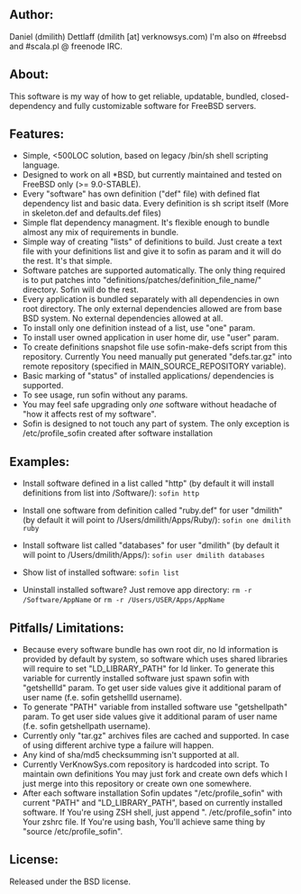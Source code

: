 ## Author:
Daniel (dmilith) Dettlaff (dmilith [at] verknowsys.com)
I'm also on #freebsd and #scala.pl @ freenode IRC.


## About:
This software is my way of how to get reliable, updatable, bundled, closed-dependency and fully
customizable software for FreeBSD servers.

    
## Features:
* Simple, <500LOC solution, based on legacy /bin/sh shell scripting language.
* Designed to work on all *BSD, but currently maintained and tested on FreeBSD only (>= 9.0-STABLE).
* Every "software" has own definition ("def" file) with defined flat dependency list and basic data.
  Every definition is sh script itself (More in skeleton.def and defaults.def files)
* Simple flat dependency managment. It's flexible enough to bundle almost any mix of requirements in bundle.
* Simple way of creating "lists" of definitions to build. Just create a text file with your definitions list
  and give it to sofin as param and it will do the rest. It's that simple.
* Software patches are supported automatically. The only thing required is to put patches into
  "definitions/patches/definition_file_name/" directory. Sofin will do the rest.
* Every application is bundled separately with all dependencies in own root directory. The only external
  dependencies allowed are from base BSD system. No external dependencies allowed at all.
* To install only one definition instead of a list, use "one" param.
* To install user owned application in user home dir, use "user" param.
* To create definitions snapshot file use sofin-make-defs script from this repository. Currently You need
  manually put generated "defs.tar.gz" into remote repository (specified in MAIN_SOURCE_REPOSITORY variable).
* Basic marking of "status" of installed applications/ dependencies is supported.
* To see usage, run sofin without any params.
* You may feel safe upgrading only *one* software without headache of "how it affects rest of my software".
* Sofin is designed to not touch any part of system. The only exception is /etc/profile_sofin created after
  software installation


## Examples:
* Install software defined in a list called "http" (by default it will install definitions from list into /Software/):
    `sofin http`
        
* Install one software from definition called "ruby.def" for user "dmilith" (by default it will point to /Users/dmilith/Apps/Ruby/):
    `sofin one dmilith ruby`
        
* Install software list called "databases" for user "dmilith" (by default it will point to /Users/dmilith/Apps/):
    `sofin user dmilith databases`

* Show list of installed software:
    `sofin list`

* Uninstall installed software? Just remove app directory:
    `rm -r /Software/AppName`
    or
    `rm -r /Users/USER/Apps/AppName`


## Pitfalls/ Limitations:
* Because every software bundle has own root dir, no ld information is provided by default by system,
  so software which uses shared libraries will require to set "LD_LIBRARY_PATH" for ld linker.
  To generate this variable for currently installed software just spawn sofin with "getshellld" param.
  To get user side values give it additional param of user name (f.e. sofin getshellld username).
* To generate "PATH" variable from installed software use "getshellpath" param. To get user side values
  give it additional param of user name (f.e. sofin getshellpath username).
* Currently only "tar.gz" archives files are cached and supported. In case of using different archive
  type a failure will happen.
* Any kind of sha/md5 checksumming isn't supported at all.
* Currently VerKnowSys.com repository is hardcoded into script. To maintain own definitions You may just
  fork and create own defs which I just merge into this repository or create own one somewhere.
* After each software installation Sofin updates "/etc/profile_sofin" with current "PATH" and "LD_LIBRARY_PATH",
  based on currently installed software. If You're using ZSH shell, just append ". /etc/profile_sofin" into
  Your zshrc file. If You're using bash, You'll achieve same thing by "source /etc/profile_sofin".


## License:
  Released under the BSD license.
